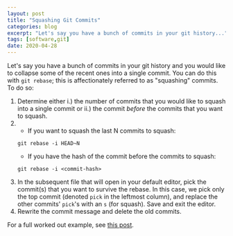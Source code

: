 ```yaml
---
layout: post
title: "Squashing Git Commits"
categories: blog
excerpt: "Let's say you have a bunch of commits in your git history..."
tags: [software,git]
date: 2020-04-28
---
```


Let's say you have a bunch of commits in your git history and you would like to collapse some of the recent ones into a single commit.
You can do this with `git rebase`; this is affectionately referred to as "squashing" commits.
To do so:

1. Determine either i.) the number of commits that you would like to squash into a single commit or ii.) the commit _before_ the commits that you want to squash.
2. * If you want to squash the last N commits to squash:
    ```
    git rebase -i HEAD~N
    ```
   * If you have the hash of the commit before the commits to squash:
    ```
    git rebase -i <commit-hash>
    ```
3. In the subsequent file that will open in your default editor, pick the commit(s) that you want to survive the rebase. 
In this case, we pick only the top commit (denoted `pick` in the leftmost column), and replace the other commits' `pick`'s with an `s` (for squash).
Save and exit the editor.
4. Rewrite the commit message and delete the old commits.

For a full worked out example, see [this post](https://www.internalpointers.com/post/squash-commits-into-one-git ).
